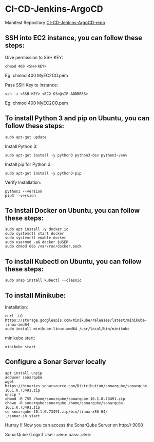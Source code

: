 # CI-CD-Jenkins-ArgoCD

Manifest Repository [CI-CD-Jenkins-ArgoCD-repo](https://github.com/Teebra/CI-CD-Jenkins-ArgoCD-repo)

## SSH into EC2 instance, you can follow these steps:

Give permission to SSH KEY:
```
chmod 400 <SHH-KEY>
```
Eg: chmod 400 MyEC2CO.pem

Pass SSH Key to Instance:
```
ssh -i <SSH-KEY> <EC2-OS>@<IP-ADDRESS>
```
Eg: chmod 400 MyEC2CO.pem

## To install Python 3 and pip on Ubuntu, you can follow these steps:

```
sudo apt-get update
```

Install Python 3:

```
sudo apt-get install -y python3 python3-dev python3-venv
```

Install pip for Python 3:

```
sudo apt-get install -y python3-pip
```

Verify Installation:

```
python3 --version
pip3 --version
```

## To Install Docker on Ubuntu, you can follow these steps:

```
sudo apt install -y docker.io
sudo systemctl start docker
sudo systemctl enable docker
sudo usermod -aG docker $USER
sudo chmod 666 /var/run/docker.sock
```

## To install Kubectl on Ubuntu, you can follow these steps:

```
sudo snap install kubectl --classic
```

## To install Minikube:

Installation:

```
curl -LO https://storage.googleapis.com/minikube/releases/latest/minikube-linux-amd64
sudo install minikube-linux-amd64 /usr/local/bin/minikube
```

minikube start:

```
minikube start
```

## Configure a Sonar Server locally
```
apt install unzip
adduser sonarqube
wget https://binaries.sonarsource.com/Distribution/sonarqube/sonarqube-10.1.0.73491.zip
unzip *
chmod -R 755 /home/sonarqube/sonarqube-10.1.0.73491.zip
chown -R sonarqube:sonarqube /home/sonarqube/sonarqube-10.1.0.73491.zip
cd sonarqube-10.1.0.73491.zip/bin/linux-x86-64/
./sonar.sh start
```

Hurray !! Now you can access the SonarQube Server on http://<ip-address>:9000

SonarQube (Login)
User: ```admin```
pass: ```admin```


